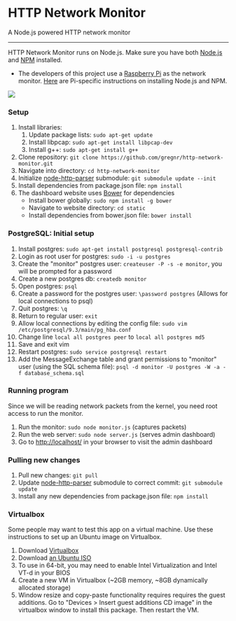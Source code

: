 # HTTP Network Monitor
A Node.js powered HTTP network monitor

-----
HTTP Network Monitor runs on Node.js. Make sure you have both [Node.js](https://nodejs.org/) and [NPM](https://www.npmjs.com/) installed.

- The developers of this project use a [Raspberry Pi](https://www.raspberrypi.org/) as the network monitor. [Here](http://joshondesign.com/2013/10/23/noderpi) are Pi-specific instructions on installing Node.js and NPM.

<img src="https://cloud.githubusercontent.com/assets/4133076/9121156/5e74019c-3c35-11e5-9a45-9f9cf12763b7.png" />

### Setup
1. Install libraries:
    1. Update package lists: `sudo apt-get update`
    2. Install libpcap: `sudo apt-get install libpcap-dev`
    3. Install g++: `sudo apt-get install g++`
2. Clone repository: `git clone https://github.com/gregnr/http-network-monitor.git`
3. Navigate into directory: `cd http-network-monitor`
4. Initialize [node-http-parser](https://github.com/gregnr/node-http-parser) submodule: `git submodule update --init`
5. Install dependencies from package.json file: `npm install`
6. The dashboard website uses [Bower](http://bower.io/) for dependencies
    - Install bower globally: `sudo npm install -g bower`
    - Navigate to website directory: `cd static`
    - Install dependencies from bower.json file: `bower install`

### PostgreSQL: Initial setup
1. Install postgres: `sudo apt-get install postgresql postgresql-contrib`
2. Login as root user for postgres: `sudo -i -u postgres`
3. Create the "monitor" postgres user: `createuser -P -s -e monitor`, you will be prompted for a password
4. Create a new postgres db: `createdb monitor`
5. Open postgres: `psql`
6. Create a password for the postgres user: `\password postgres` (Allows for local connections to psql)
7. Quit postgres: `\q`
8. Return to regular user: `exit`
9. Allow local connections by editing the config file: `sudo vim /etc/postgresql/9.3/main/pg_hba.conf`
10. Change line `local all postgres peer` to `local all postgres md5`
11. Save and exit vim
12. Restart postgres: `sudo service postgresql restart`
13. Add the MessageExchange table and grant permissions to "monitor" user (using the SQL schema file):  `psql -d monitor -U postgres -W -a -f database_schema.sql`

### Running program
Since we will be reading network packets from the kernel, you need root access to run the monitor.

1. Run the monitor: `sudo node monitor.js` (captures packets)
2. Run the web server: `sudo node server.js` (serves admin dashboard)
3. Go to [http://localhost/](http://localhost/) in your browser to visit the admin dashboard

### Pulling new changes
1. Pull new changes: `git pull`
2. Update [node-http-parser](https://github.com/gregnr/node-http-parser) submodule to correct commit: `git submodule update`
3. Install any new dependencies from package.json file: `npm install`

### Virtualbox
Some people may want to test this app on a virtual machine. Use these instructions to set up an Ubuntu image on Virtualbox.

1. Download [Virtualbox](https://www.virtualbox.org/)
2. Download [an Ubuntu ISO](http://www.ubuntu.com/download/desktop)
3. To use in 64-bit, you may need to enable Intel Virtualization and Intel VT-d in your BIOS
4. Create a new VM in Virtualbox (~2GB memory, ~8GB dynamically allocated storage)
5. Window resize and copy-paste functionality requires requires the guest additions. Go to "Devices > Insert guest additions CD image" in the virtualbox window to install this package. Then restart the VM.

